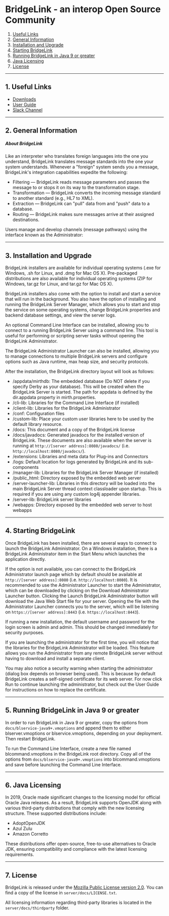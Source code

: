# BridgeLink - an interop Open Source Community

1. [Useful Links](#useful-links)
2. [General Information](#general-information)
3. [Installation and Upgrade](#installation-and-upgrade)
4. [Starting BridgeLink](#4-starting-bridgelink)
5. [Running BridgeLink in Java 9 or greater](#java9)
6. [Java Licensing](#java-licensing)
7. [License](#license)

------------

<a name="useful-links"></a>
## 1. Useful Links
- [Downloads](https://innovar-oss-mirth-mirror.s3.us-east-2.amazonaws.com/index.html) 
- [User Guide]()
- [Slack Channel](https://bridgelink01.slack.com/)

------------

<a name="general-information"></a>
## 2. General Information
##### About BridgeLink
Like an interpreter who translates foreign languages into the one you understand, BridgeLink translates message standards into the one your system understands. Whenever a &quot;foreign&quot; system sends you a message, BridgeLink&apos;s integration capabilities expedite the following:
- Filtering &mdash; BridgeLink reads message parameters and passes the message to or stops it on its way to the transformation stage.
- Transformation &mdash; BridgeLink converts the incoming message standard to another standard (e.g., HL7 to XML).
- Extraction &mdash; BridgeLink can &quot;pull&quot; data from and &quot;push&quot; data to a database.
- Routing &mdash; BridgeLink makes sure messages arrive at their assigned destinations.

Users manage and develop channels (message pathways) using the interface known as the Administrator:


------------

<a name="installation-and-upgrade"></a>
## 3. Installation and Upgrade
BridgeLink installers are available for individual operating systems (.exe for Windows, .sh for Linux, and .dmg for Mac OS X). Pre-packaged distributions are also available for individual operating systems (ZIP for Windows, tar.gz for Linux, and tar.gz for Mac OS X). 

BridgeLink installers also come with the option to install and start a service that will run in the background. You also have the option of installing and running the BridgeLink Server Manager, which allows you to start and stop the service on some operating systems, change BridgeLink properties and backend database settings, and view the server logs.

An optional Command Line Interface can be installed, allowing you to connect to a running BridgeLink Server using a command line. This tool is useful for performing or scripting server tasks without opening the BridgeLink Administrator.

The BridgeLink Administrator Launcher can also be installed, allowing you to manage connections to multiple BridgeLink servers and configure options such as Java runtime, max heap size, and security protocols.

After the installation, the BridgeLink directory layout will look as follows:

- /appdata/mirthdb: The embedded database (Do NOT delete if you specify Derby as your database). This will be created when the BridgeLink Server is started. The path for appdata is defined by the dir.appdata property in mirth.properties.
- /cli-lib: Libraries for the Command Line Interface (if installed)
- /client-lib: Libraries for the BridgeLink Administrator
- /conf: Configuration files
- /custom-lib: Place your custom user libraries here to be used by the default library resource.
- /docs: This document and a copy of the BridgeLink license
- /docs/javadocs: Generated javadocs for the installed version of BridgeLink. These documents are also available when the server is running at `http://[server address]:8080/javadocs/` (i.e. `http://localhost:8080/javadocs/`).
- /extensions: Libraries and meta data for Plug-ins and Connectors
- /logs: Default location for logs generated by BridgeLink and its sub-components
- /manager-lib: Libraries for the BridgeLink Server Manager (if installed)
- /public_html: Directory exposed by the embedded web server
- /server-launcher-lib: Libraries in this directory will be loaded into the main BridgeLink Server thread context classloader upon startup. This is required if you are using any custom log4j appender libraries.
- /server-lib: BridgeLink server libraries
- /webapps: Directory exposed by the embedded web server to host webapps

------------

<a name="starting-bridgeLink"></a>
## 4. Starting BridgeLink
Once BridgeLink has been installed, there are several ways to connect to launch the BridgeLink Administrator. On a Windows installation, there is a BridgeLink Administrator item in the Start Menu which launches the application directly.

If the option is not available, you can connect to the BridgeLink Administrator launch page which by default should be available at `http://[server address]:8080` (i.e. `http://localhost:8080`). It is recommended to use the Administrator Launcher to start the Administrator, which can be downloaded by clicking on the Download Administrator Launcher button. Clicking the Launch BridgeLink Administrator button will download the Java Web Start file for your server. Opening the file with the Administrator Launcher connects you to the server, which will be listening on `https://[server address]:8443` (i.e. `https://localhost:8443`). 

If running a new installation, the default username and password for the login screen is admin and admin. This should be changed immediately for security purposes.

If you are launching the administrator for the first time, you will notice that the libraries for the BridgeLink Administrator will be loaded. This feature allows you run the Administrator from any remote BridgeLink server without having to download and install a separate client.

You may also notice a security warning when starting the administrator (dialog box depends on browser being used). This is because by default BridgeLink creates a self-signed certificate for its web server. For now click Run to continue launching the administrator, but check out the User Guide for instructions on how to replace the certificate.

------------

<a name="java9"></a>
## 5. Running BridgeLink in Java 9 or greater
In order to run BridgeLink in Java 9 or greater, copy the options from `docs/blservice-java9+.vmoptions` and append them to either blserver.vmoptions or blservice.vmoptions, depending on your deployment. Then restart BridgeLink.

To run the Command Line Interface, create a new file named blcommand.vmoptions in the BridgeLink root directory. Copy all of the options from `docs/blservice-java9+.vmoptions` into blcommand.vmoptions and save before launching the Command Line Interface.

------------

<a name="java-licensing"></a>
## 6. Java Licensing
In 2019, Oracle made significant changes to the licensing model for official Oracle Java releases. As a result, BridgeLink supports OpenJDK along with various third-party distributions that comply with the new licensing structure. These supported distributions include:

- AdoptOpenJDK
- Azul Zulu
- Amazon Corretto

These distributions offer open-source, free-to-use alternatives to Oracle JDK, ensuring compatibility and compliance with the latest licensing requirements.

------------

<a name="license"></a>
## 7. License
BridgeLink is released under the [Mozilla Public License version 2.0](https://www.mozilla.org/en-US/MPL/2.0/ "Mozilla Public License version 2.0"). You can find a copy of the license in `server/docs/LICENSE.txt`.

All licensing information regarding third-party libraries is located in the `server/docs/thirdparty` folder.
